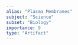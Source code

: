 ```yaml
---
alias: "Plasma Membranes"
subject: "Science"
subset: "Biology"
importance: 9
type: "Artifact"
---
```

